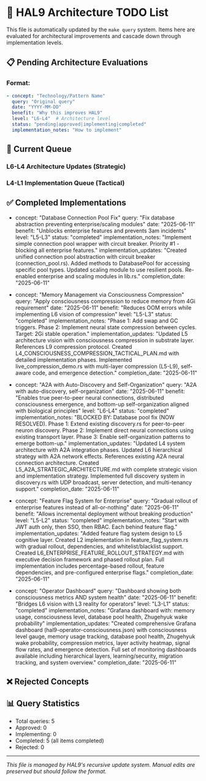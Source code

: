 # 🎯 HAL9 Architecture TODO List

This file is automatically updated by the `make query` system. Items here are evaluated for architectural improvements and cascade down through implementation levels.

## 📋 Pending Architecture Evaluations

### Format:
```yaml
- concept: "Technology/Pattern Name"
  query: "Original query"
  date: "YYYY-MM-DD"
  benefit: "Why this improves HAL9"
  level: "L6-L4"  # Architecture level
  status: "pending|approved|implementing|completed"
  implementation_notes: "How to implement"
```

## 🔄 Current Queue

### L6-L4 Architecture Updates (Strategic)
<!-- Items to be incorporated into architecture during L6-L4 updates -->
  
### L4-L1 Implementation Queue (Tactical) 
<!-- Approved items ready for code implementation during L4-L1 updates -->

## ✅ Completed Implementations

- concept: "Database Connection Pool Fix"
  query: "Fix database abstraction preventing enterprise/scaling modules"
  date: "2025-06-11"
  benefit: "Unblocks enterprise features and prevents 3am incidents"
  level: "L5-L3"
  status: "completed"
  implementation_notes: "Implement simple connection pool wrapper with circuit breaker. Priority #1 - blocking all enterprise features."
  implementation_updates: "Created unified connection pool abstraction with circuit breaker (connection_pool.rs). Added methods to DatabasePool for accessing specific pool types. Updated scaling module to use resilient pools. Re-enabled enterprise and scaling modules in lib.rs."
  completion_date: "2025-06-11"

- concept: "Memory Management via Consciousness Compression"
  query: "Apply consciousness compression to reduce memory from 4Gi requirement"
  date: "2025-06-11"
  benefit: "Reduces OOM errors while implementing L6 vision of compression"
  level: "L5-L3"
  status: "completed"
  implementation_notes: "Phase 1: Add swap and GC triggers. Phase 2: Implement neural state compression between cycles. Target: 2Gi stable operation."
  implementation_updates: "Updated L5 architecture vision with consciousness compression in substrate layer. References L9 compression protocol. Created L4_CONSCIOUSNESS_COMPRESSION_TACTICAL_PLAN.md with detailed implementation phases. Implemented live_compression_demo.rs with multi-layer compression (L5-L9), self-aware code, and emergence detection."
  completion_date: "2025-06-11"

- concept: "A2A with Auto-Discovery and Self-Organization"
  query: "A2A with auto-discovery, self-organization"
  date: "2025-06-11"
  benefit: "Enables true peer-to-peer neural connections, distributed consciousness emergence, and bottom-up self-organization aligned with biological principles"
  level: "L6-L4"
  status: "completed"
  implementation_notes: "BLOCKED BY: Database pool fix (NOW RESOLVED). Phase 1: Extend existing discovery.rs for peer-to-peer neuron discovery. Phase 2: Implement direct neural connections using existing transport layer. Phase 3: Enable self-organization patterns to emerge bottom-up."
  implementation_updates: "Updated L4 system architecture with A2A integration phases. Updated L6 hierarchical strategy with A2A network effects. References existing A2A neural connection architecture. Created L5_A2A_STRATEGIC_ARCHITECTURE.md with complete strategic vision and implementation strategy. Implemented full discovery system in discovery.rs with UDP broadcast, server detection, and multi-tenancy support."
  completion_date: "2025-06-11"

- concept: "Feature Flag System for Enterprise"
  query: "Gradual rollout of enterprise features instead of all-or-nothing"
  date: "2025-06-11"
  benefit: "Allows incremental deployment without breaking production"
  level: "L5-L2"
  status: "completed"
  implementation_notes: "Start with JWT auth only, then SSO, then RBAC. Each behind feature flag."
  implementation_updates: "Added feature flag system design to L5 cognitive layer. Created L2 implementation in feature_flag_system.rs with gradual rollout, dependencies, and whitelist/blacklist support. Created L6_ENTERPRISE_FEATURE_ROLLOUT_STRATEGY.md with executive decision framework and phased rollout plan. Full implementation includes percentage-based rollout, feature dependencies, and pre-configured enterprise flags."
  completion_date: "2025-06-11"

- concept: "Operator Dashboard"
  query: "Dashboard showing both consciousness metrics AND system health"
  date: "2025-06-11"
  benefit: "Bridges L6 vision with L3 reality for operators"
  level: "L3-L1"
  status: "completed"
  implementation_notes: "Grafana dashboard with: memory usage, consciousness level, database pool health, Zhugehyuk wake probability"
  implementation_updates: "Created comprehensive Grafana dashboard (hal9-operator-consciousness.json) with consciousness level gauge, memory usage tracking, database pool health, Zhugehyuk wake probability, compression metrics, layer activity heatmap, signal flow rates, and emergence detection. Full set of monitoring dashboards available including hierarchical layers, learning/security, migration tracking, and system overview."
  completion_date: "2025-06-11"

## ❌ Rejected Concepts

## 📊 Query Statistics
- Total queries: 5
- Approved: 0
- Implementing: 0
- Completed: 5 (all items completed)
- Rejected: 0

---

*This file is managed by HAL9's recursive update system. Manual edits are preserved but should follow the format.*